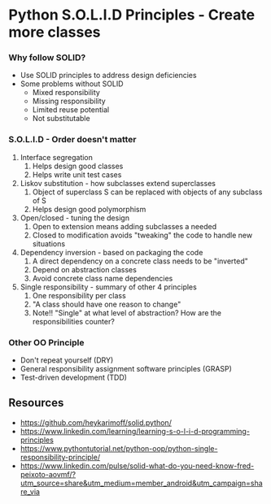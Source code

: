 # Python S.O.L.I.D Principles - Create more classes

### Why follow SOLID?
- Use SOLID principles to address design deficiencies
- Some problems without SOLID
  - Mixed responsibility 
  - Missing responsibility
  - Limited reuse potential
  - Not substitutable

### S.O.L.I.D - Order doesn't matter
1. Interface segregation 
   1. Helps design good classes
   2. Helps write unit test cases
2. Liskov substitution - how subclasses extend superclasses
   1. Object of superclass S can be replaced with objects of any subclass of S
   2. Helps design good polymorphism
3. Open/closed - tuning the design
   1. Open to extension means adding subclasses a needed
   2. Closed to modification avoids "tweaking" the code to handle new situations
4. Dependency inversion - based on packaging the code
   1. A direct dependency on a concrete class needs to be "inverted"
   2. Depend on abstraction classes
   3. Avoid concrete class name dependencies
5. Single responsibility - summary of other 4 principles
   1. One responsibility per class
   2. "A class should have one reason to change"
   3. Note!! "Single" at what level of abstraction? How are the responsibilities counter?

### Other OO Principle
- Don't repeat yourself (DRY)
- General responsibility assignment software principles (GRASP)
- Test-driven development (TDD)

## Resources
- https://github.com/heykarimoff/solid.python/
- https://www.linkedin.com/learning/learning-s-o-l-i-d-programming-principles
- https://www.pythontutorial.net/python-oop/python-single-responsibility-principle/
- https://www.linkedin.com/pulse/solid-what-do-you-need-know-fred-peixoto-aovmf/?utm_source=share&utm_medium=member_android&utm_campaign=share_via
